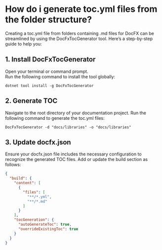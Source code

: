 # How do i generate toc.yml files from the folder structure?

Creating a toc.yml file from folders containing .md files for DocFX can be streamlined by using the DocFxTocGenerator tool. Here’s a step-by-step guide to help you:

## 1. Install DocFxTocGenerator
Open your terminal or command prompt.\
Run the following command to install the tool globally:
```
dotnet tool install -g DocFxTocGenerator
```

## 2. Generate TOC
Navigate to the root directory of your documentation project.
Run the following command to generate the toc.yml files:
```
DocFxTocGenerator -d "docs/libraries" -o "docs/libraries"
```

## 3. Update docfx.json
Ensure your docfx.json file includes the necessary configuration to recognize the generated TOC files. Add or update the build section as follows:

```json
{
  "build": {
    "content": [
      {
        "files": [
          "**/*.yml",
          "**/*.md"
        ]
      }
    ],
    "tocGeneration": {
      "autoGenerateToc": true,
      "overrideExistingToc": true
    }
  }
}
```